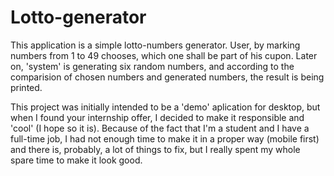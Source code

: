 # Lotto-generator

This application is a simple lotto-numbers generator.
User, by marking numbers from 1 to 49 chooses, which one shall be part of his cupon.
Later on, 'system' is generating six random numbers, and according to the comparision of chosen numbers and generated numbers, the result is being printed.

This project was initially intended to be a 'demo' aplication for desktop, but when I found your internship offer, I decided to make it responsible and 'cool' (I hope so it is).
Because of the fact that I'm a student and I have a full-time job, I had not enough time to make it in a proper way (mobile first) and there is, probably, a lot of things to fix, but I really spent my whole spare time to make it look good.
